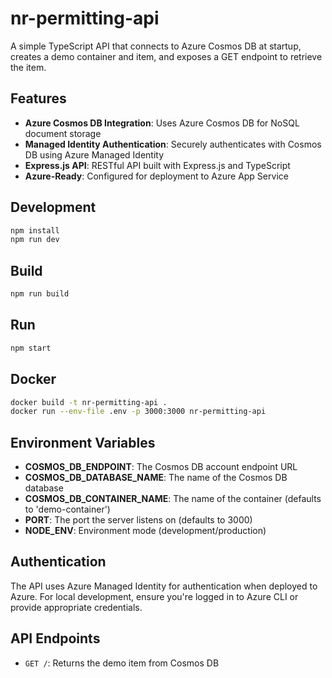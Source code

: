 # nr-permitting-api

A simple TypeScript API that connects to Azure Cosmos DB at startup, creates a demo container and item, and exposes a GET endpoint to retrieve the item.

## Features

- **Azure Cosmos DB Integration**: Uses Azure Cosmos DB for NoSQL document storage
- **Managed Identity Authentication**: Securely authenticates with Cosmos DB using Azure Managed Identity
- **Express.js API**: RESTful API built with Express.js and TypeScript
- **Azure-Ready**: Configured for deployment to Azure App Service

## Development

```bash
npm install
npm run dev
```

## Build

```bash
npm run build
```

## Run

```bash
npm start
```

## Docker

```bash
docker build -t nr-permitting-api .
docker run --env-file .env -p 3000:3000 nr-permitting-api
```

## Environment Variables

- **COSMOS_DB_ENDPOINT**: The Cosmos DB account endpoint URL
- **COSMOS_DB_DATABASE_NAME**: The name of the Cosmos DB database
- **COSMOS_DB_CONTAINER_NAME**: The name of the container (defaults to 'demo-container')
- **PORT**: The port the server listens on (defaults to 3000)
- **NODE_ENV**: Environment mode (development/production)

## Authentication

The API uses Azure Managed Identity for authentication when deployed to Azure. For local development, ensure you're logged in to Azure CLI or provide appropriate credentials.

## API Endpoints

- `GET /`: Returns the demo item from Cosmos DB
